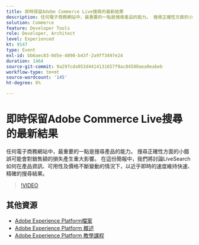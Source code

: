 ```yaml
---
title: 即時保留Adobe Commerce Live搜尋的最新結果
description: 任何電子商務網站中，最重要的一點是搜尋產品的能力。 搜尋正確性方面的小錯誤可能會對銷售額的損失產生重大影響。 在這份簡報中，我們將討論LiveSearch如何在產品資訊、可用性及價格不斷變動的情況下，以近乎即時的速度維持快速、精確的搜尋結果。
solution: Commerce
feature: Developer Tools
role: Developer, Architect
level: Experienced
kt: 9147
type: Event
exl-id: bb6aec83-0d5e-4890-b43f-2a9ff3497e24
duration: 1464
source-git-commit: 9a297cda953d4414131657f9ac84580aea0eabeb
workflow-type: tm+mt
source-wordcount: '145'
ht-degree: 8%

---
```


# 即時保留Adobe Commerce Live搜尋的最新結果

任何電子商務網站中，最重要的一點是搜尋產品的能力。 搜尋正確性方面的小錯誤可能會對銷售額的損失產生重大影響。 在這份簡報中，我們將討論LiveSearch如何在產品資訊、可用性及價格不斷變動的情況下，以近乎即時的速度維持快速、精確的搜尋結果。

>[!VIDEO](https://video.tv.adobe.com/v/337580/?quality=12&learn=on&hidetitle=true)

## 其他資源

- [Adobe Experience Platform檔案](https://experienceleague.adobe.com/docs/experience-platform.html?lang=zh-Hant)
- [Adobe Experience Platform 概述](https://experienceleague.adobe.com/docs/experience-platform/landing/home.html?lang=zh-Hant)
- [Adobe Experience Platform 教學課程](https://experienceleague.adobe.com/docs/platform-learn/tutorials/overview.html?lang=zh-Hant)
